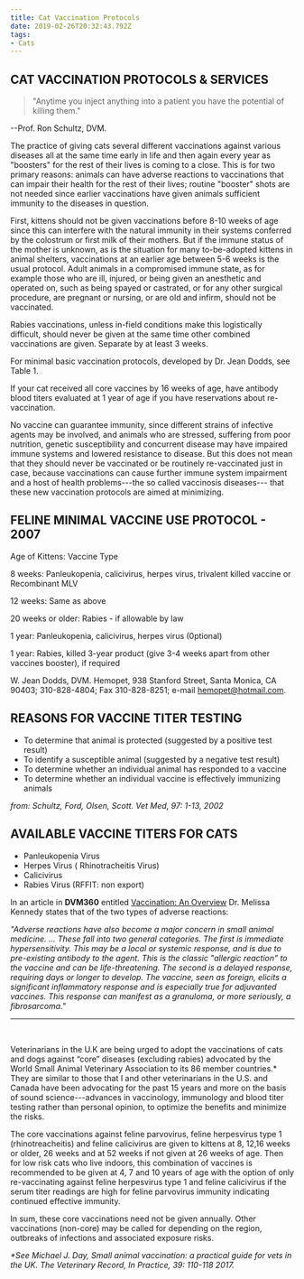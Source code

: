 ```yaml
---
title: Cat Vaccination Protocols
date: 2019-02-26T20:32:43.792Z
tags:
- Cats
---
```

## CAT VACCINATION PROTOCOLS & SERVICES

> "Anytime you inject anything into a patient you have the potential of killing them."

\--Prof. Ron Schultz, DVM.

The practice of giving cats several different vaccinations against various diseases all at the same time early in life and then again every year as "boosters" for the rest of their lives is coming to a close. This is for two primary reasons: animals can have adverse reactions to vaccinations that can impair their health for the rest of their lives; routine "booster" shots are not needed since earlier vaccinations have given animals sufficient immunity to the diseases in question.

First, kittens should not be given vaccinations before 8-10 weeks of age since this can interfere with the natural immunity in their systems conferred by the colostrum or first milk of their mothers. But if the immune status of the mother is unknown, as is the situation for many to-be-adopted kittens in animal shelters, vaccinations at an earlier age between 5-6 weeks is the usual protocol. Adult animals in a compromised immune state, as for example those who are ill, injured, or being given an anesthetic and operated on, such as being spayed or castrated, or for any other surgical procedure, are pregnant or nursing, or are old and infirm, should not be vaccinated.

Rabies vaccinations, unless in-field conditions make this logistically difficult, should never be given at the same time other combined vaccinations are given. Separate by at least 3 weeks.

For minimal basic vaccination protocols, developed by Dr. Jean Dodds, see Table 1.

If your cat received all core vaccines by 16 weeks of age, have antibody blood titers evaluated at 1 year of age if you have reservations about re-vaccination.

No vaccine can guarantee immunity, since different strains of infective agents may be involved, and animals who are stressed, suffering from poor nutrition, genetic susceptibility and concurrent disease may have impaired immune systems and lowered resistance to disease. But this does not mean that they should never be vaccinated or be routinely re-vaccinated just in case, because vaccinations can cause further immune system impairment and a host of health problems---the so called vaccinosis diseases--- that these new vaccination protocols are aimed at minimizing. 

## FELINE MINIMAL VACCINE USE PROTOCOL - 2007

Age of Kittens: Vaccine Type

8 weeks: Panleukopenia, calicivirus, herpes virus, trivalent killed vaccine or Recombinant MLV

12 weeks: Same as above

20 weeks or older: Rabies - if allowable by law

1 year: Panleukopenia, calicivirus, herpes virus (0ptional)

1 year: Rabies, killed 3-year product (give 3-4 weeks apart from other vaccines booster), if required

W. Jean Dodds, DVM. Hemopet, 938 Stanford Street, Santa Monica, CA 90403; 310-828-4804; Fax 310-828-8251; e-mail [hemopet@hotmail.com](hemopet@hotmail.com).

## REASONS FOR VACCINE TITER TESTING

* To determine that animal is protected (suggested by a positive test result)
* To identify a susceptible animal (suggested by a negative test result)
* To determine whether an individual animal has responded to a vaccine
* To determine whether an individual vaccine is effectively immunizing animals

_from: Schultz, Ford, Olsen, Scott. Vet Med, 97: 1-13, 2002_

## AVAILABLE VACCINE TITERS FOR CATS

* Panleukopenia Virus
* Herpes Virus ( Rhinotracheitis Virus)
* Calicivirus
* Rabies Virus (RFFIT: non export)

In an article in **DVM360** entitled [Vaccination: An Overview](http://veterinarycalendar.dvm360.com/avhc/article/articleDetail.jsp?id=568351) Dr. Melissa Kennedy states that of the two types of adverse reactions:

_"Adverse reactions have also become a major concern in small animal medicine. ... These fall into two general categories. The first is immediate hypersensitivity. This may be a local or systemic response, and is due to pre-existing antibody to the agent. This is the classic "allergic reaction" to the vaccine and can be life-threatening. The second is a delayed response, requiring days or longer to develop. The vaccine, seen as foreign, elicits a significant inflammatory response and is especially true for adjuvanted vaccines. This response can manifest as a granuloma, or more seriously, a fibrosarcoma."_

<hr><br>

Veterinarians in the U.K are being urged to adopt the vaccinations of cats and dogs against “core” diseases (excluding rabies) advocated by the World Small Animal Veterinary Association to its 86 member countries.* They are similar to those that I and other veterinarians in the U.S. and Canada have been advocating for the past 15 years and more on the basis of sound science---advances in vaccinology, immunology and blood titer testing rather than personal opinion, to optimize the benefits and minimize the risks.

The core vaccinations against feline parvovirus, feline herpesvirus type 1 (rhinotreacheitis) and feline calicivirus are given to kittens at 8, 12,16 weeks or older, 26 weeks and at 52 weeks if not given at 26 weeks of age. Then for low risk cats who live indoors, this combination of vaccines is recommended to be given at 4, 7 and 10 years of age with the option of only re-vaccinating against feline herpesvirus type 1 and feline calicivirus if the serum titer readings are high for feline parvovirus immunity indicating continued effective immunity.

In sum, these core vaccinations need not be given annually. Other vaccinations (non-core) may be called for depending on the region, outbreaks of infections and associated exposure risks.

_\*See Michael J. Day, Small animal vaccination: a practical guide for vets in the UK. The Veterinary Record, In Practice, 39: 110-118 2017._
